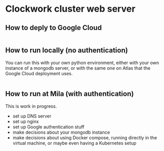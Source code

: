 # Clockwork cluster web server

## How to deply to Google Cloud

```bash
```

## How to run locally (no authentication)

You can run this with your own python environment, either with
your own instance of a mongodb server, or with the same one
on Atlas that the Google Cloud deployment uses.

```bash

```

## How to run at Mila (with authentication)

This is work in progress.

- set up DNS server
- set up nginx
- set up Google authentication stuff
- make decisions about your mongodb instance
- make decisions about using Docker compose, running directly in the virtual machine, or maybe even having a Kubernetes setup